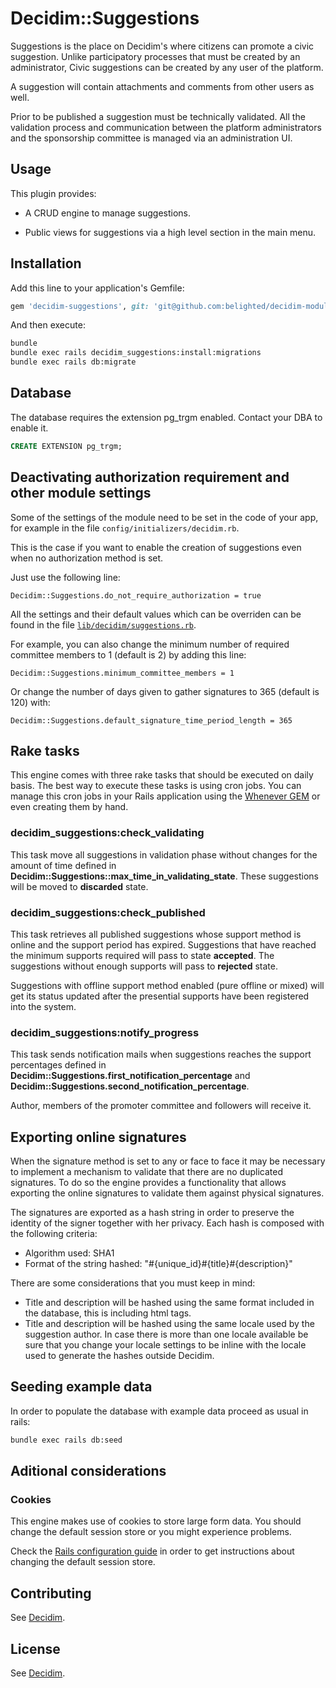 # Decidim::Suggestions

Suggestions is the place on Decidim's where citizens can promote a civic suggestion. Unlike
participatory processes that must be created by an administrator, Civic suggestions can be
created by any user of the platform.

A suggestion will contain attachments and comments from other users as well.

Prior to be published a suggestion must be technically validated. All the validation
process and communication between the platform administrators and the sponsorship
committee is managed via an administration UI.

## Usage

This plugin provides:

* A CRUD engine to manage suggestions.

* Public views for suggestions via a high level section in the main menu.

## Installation

Add this line to your application's Gemfile:

```ruby
gem 'decidim-suggestions', git: 'git@github.com:belighted/decidim-module-suggestions.git'
```

And then execute:

```bash
bundle
bundle exec rails decidim_suggestions:install:migrations
bundle exec rails db:migrate
```

## Database

The database requires the extension pg_trgm enabled. Contact your DBA to enable it.

```sql
CREATE EXTENSION pg_trgm;
```

## Deactivating authorization requirement and other module settings

Some of the settings of the module need to be set in the code of your app, for example in the file `config/initializers/decidim.rb`.

This is the case if you want to enable the creation of suggestions even when no authorization method is set.

Just use the following line:
```
Decidim::Suggestions.do_not_require_authorization = true
```

All the settings and their default values which can be overriden can be found in the file [`lib/decidim/suggestions.rb`](https://github.com/decidim/decidim/blob/master/decidim-suggestions/lib/decidim/suggestions.rb).

For example, you can also change the minimum number of required committee members to 1 (default is 2) by adding this line:
```
Decidim::Suggestions.minimum_committee_members = 1
```
Or change the number of days given to gather signatures to 365 (default is 120) with:
```
Decidim::Suggestions.default_signature_time_period_length = 365
```

## Rake tasks

This engine comes with three rake tasks that should be executed on daily basis. The best
way to execute these tasks is using cron jobs. You can manage this cron jobs in your
Rails application using the [Whenever GEM](https://github.com/javan/whenever) or even
creating them by hand.

### decidim_suggestions:check_validating

This task move all suggestions in validation phase without changes for the amount of
time defined in __Decidim::Suggestions::max_time_in_validating_state__. These suggestions
will be moved to __discarded__ state.

### decidim_suggestions:check_published

This task retrieves all published suggestions whose support method is online and the support
period has expired. Suggestions that have reached the minimum supports required will pass
to state __accepted__. The suggestions without enough supports will pass to __rejected__ state.

Suggestions with offline support method enabled (pure offline or mixed) will get its status updated
after the presential supports have been registered into the system.

### decidim_suggestions:notify_progress

This task sends notification mails when suggestions reaches the support percentages defined in
__Decidim::Suggestions.first_notification_percentage__ and __Decidim::Suggestions.second_notification_percentage__.

Author, members of the promoter committee and followers will receive it.

## Exporting online signatures

When the signature method is set to any or face to face it may be necessary to implement
a mechanism to validate that there are no duplicated signatures. To do so the engine provides
a functionality that allows exporting the online signatures to validate them against physical
signatures.

The signatures are exported as a hash string in order to preserve the identity of the signer together with her privacy.
Each hash is composed with the following criteria:

* Algorithm used: SHA1
* Format of the string hashed: "#{unique_id}#{title}#{description}"

There are some considerations that you must keep in mind:

* Title and description will be hashed using the same format included in the database, this is including html tags.
* Title and description will be hashed using the same locale used by the suggestion author. In case there is more
  than one locale available be sure that you change your locale settings to be inline with
  the locale used to generate the hashes outside Decidim.

## Seeding example data

In order to populate the database with example data proceed as usual in rails:

```bash
bundle exec rails db:seed
```

## Aditional considerations

### Cookies

This engine makes use of cookies to store large form data. You should change the
default session store or you might experience problems.

Check the [Rails configuration guide](http://guides.rubyonrails.org/configuring.html#rails-general-configuration)
in order to get instructions about changing the default session store.

## Contributing

See [Decidim](https://github.com/decidim/decidim).

## License

See [Decidim](https://github.com/decidim/decidim).

